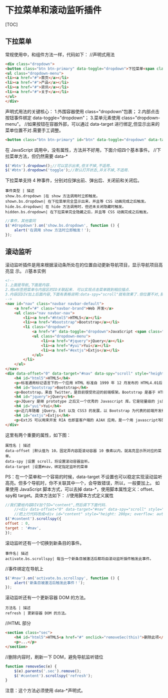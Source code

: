 # 下拉菜单和滚动监听插件
[TOC]

## 下拉菜单
常规使用中，和组件方法一样，代码如下：
//声明式用法
```html
<div class="dropdown">
<button class="btn btn-primary" data-toggle="dropdown">下拉菜单<span class="caret"></span></button>
<ul class="dropdown-menu">
<li><a href="#">首页</a></li>
<li><a href="#">产品</a></li>
<li><a href="#">资讯</a></li>
<li><a href="#">关于</a></li>
</ul>
</div>
```
声明式用法的关键核心：
1.外围容器使用 class="dropdown"包裹；
2.内部点击按钮事件绑定 data-toggle="dropdown"；
3.菜单元素使用 class="dropdown-menu"。
//如果按钮在容器外部，可以通过 data-target 进行绑定,但显示出来的菜单位置不对.需要手工调整。
```html
<button class="btn btn-primary" id="btn" data-toggle="dropdown" data-target="#dropdown">
```
在 JavaScript 调用中，没有属性，方法并不好用，下面介绍四个基本事件。
//下拉菜单方法，但仍然需要 data-*
```javascript
$('#btn').dropdown();//可以显示出来,但关不掉,不适用.
$('#btn').dropdown('toggle');//默认打开状态,并关不掉,不适用.
```
下拉菜单支持 4 种事件，分别对应弹出前、弹出后、关闭前和关闭后。
```table
事件类型 | 描述
show.bs.dropdown |在 show 方法调用时立即触发。
shown.bs.dropdown| 在下拉菜单完全显示出来，并且等 CSS 动画完成之后触发。
hide.bs.dropdown| 在 hide 方法调用时，但还未关闭隐藏时触发。
hidden.bs.dropdown| 在下拉菜单完全隐藏之后，并且等 CSS 动画完成之后触发。
```
```javascript
//事件，其他雷同
$('#dropdown').on('show.bs.dropdown', function () {
    alert('在调用 show 方法时立即触发！');
});
```

## 滚动监听
滚动监听插件是用来根据滚动条所处在的位置自动更新导航项目，显示导航项目高亮显
示。
//基本实例
```html
<!--
1.上面是导航,下面是内容.
2.用a标签把菜单与内容区的ID关联起来. 可以实现点击菜单跳到相应描点.
3.内容区DIV加上后面内容,下面有表格说明:data-spy="scroll"就有效果了.但位置不对,我们要对容器进行position: relative;这时就对了,我们加上data-offset="0",就是距离?像素内它就认为到了.data-target="#nav"项是指定监听菜单(什么时候用?有多个菜单时.防止产生错误),
-->
<nav id="nav" class="navbar navbar-default">
	<a href="#" class="navbar-brand">Web 开发</a>
	<ul class="nav navbar-nav">
		<li><a href="#html5">HTML5</a></li>
		<li><a href="#bootstrap">Bootstrap</a></li>
		<li class="dropdown">
			<a href="#" data-toggle="dropdown">JavaScript <span class="caret"></span></a>
			<ul class="dropdown-menu">
				<li><a href="#jquery">jQuery</a></li>
				<li><a href="#yui">Yui</a></li>
				<li><a href="#extjs">Extjs</a></li>
			</ul>
		</li>
	</ul>
</nav>
<div data-offset="0" data-target="#nav" data-spy="scroll" style="height: 200px; overflow: auto; position: relative;padding: 0 10px;">
	<h4 id="html5">HTML5</h4>
	<p>标准通用标记语言下的一个应用 HTML 标准自 1999 年 12 月发布的 HTML4.01后，后继的 HTML5 和其它标准被束之高阁，为了推动 Web 标准化运动的发展，一些公司联合起来，成立了一个叫做 Web Hypertext Application Technology Working Group（Web 超文本应用技术工作组 -WHATWG） 的组织。WHATWG 致力于 Web 表单和应用程序，而 W3C（World Wide Web Consortium，万维网联盟） 专注于 XHTML2.0。在 2006 年，双方决定进行合作，来创建一新版本的 HTML。</p>
	<h4 id="bootstrap">Bootstrap</h4>
	<p>Bootstrap，来自 Twitter，是目前很受欢迎的前端框架。Bootstrap 是基于 HTML、CSS、JAVASCRIPT 的，它简洁灵活，使得 Web 开发更加快捷。[1] 它由 Twitter的设计师 Mark Otto 和 Jacob Thornton 合作开发，是一个 CSS/HTML 框架。Bootstrap提供了优雅的 HTML 和 CSS 规范，它即是由动态 CSS 语言 Less 写成。Bootstrap 一经推出后颇受欢迎，一直是 GitHub 上的热门开源项目，包括 NASA 的 MSNBC（微软全国广播公司）的 Breaking News 都使用了该项目。[2] 国内一些移动开发者较为熟悉的框架，如 WeX5前端开源框架等，也是基于 Bootstrap 源码进行性能优化而来。[3] </p>
	<h4 id="jquery">jQuery</h4>
	<p>JQuery 是继 prototype 之后又一个优秀的 Javascript 库。它是轻量级的 js库 ，它兼容 CSS3，还兼容各种浏览器（IE 6.0+, FF 1.5+, Safari 2.0+, Opera 9.0+），jQuery2.0 及后续版本将不再支持 IE6/7/8 浏览器。jQuery 使用户能更方便地处理 HTML（标准通用标记语言下的一个应用）、events、实现动画效果，并且方便地为网站提供 AJAX交互。jQuery 还有一个比较大的优势是，它的文档说明很全，而且各种应用也说得很详细，同时还有许多成熟的插件可供选择。jQuery 能够使用户的 html 页面保持代码和 html 内容分离，也就是说，不用再在 html 里面插入一堆 js 来调用命令了，只需要定义 id 即可。</p>
	<h4 id="yui">Yui</h4>
	<p>近几年随着 jQuery、Ext 以及 CSS3 的发展，以 Bootstrap 为代表的前端开发框架如雨后春笋般挤入视野，可谓应接不暇。不论是桌面浏览器端还是移动端都涌现出很多优秀的框架，极大丰富了开发素材，也方便了大家的开发。这些框架各有特点，本文对这些框架进行初步的介绍与比较，希望能够为大家选择框架提供一点帮助，也为后续详细研究这些框架的抛砖引玉。</p>
	<h4 id="extjs">Extjs</h4>
	<p>ExtJS 可以用来开发 RIA 也即富客户端的 AJAX 应用，是一个用 javascript写的，主要用于创建前端用户界面，是一个与后台技术无关的前端 ajax 框架。因此，可以把 ExtJS 用在.Net、Java、Php 等各种开发语言开发的应用中。ExtJs 最开始基于 YUI 技术，由开发人员 JackSlocum 开发，通过参考 JavaSwing 等机制来组织可视化组件，无论从 UI 界面上 CSS 样式的应用，到数据解析上的异常处理，都可算是一款不可多得的JavaScript 客户端技术的精品。</p>
</div>
```
这里有两个重要的属性，如下图：
```table
属性名 | 描述
data-offset |默认值为 10，固定弄内容距滚动容器 10 像素以内，就高亮显示所对应的菜单。
data-spy |设置 scroll，将设置滚动容器监听。
data-target |设置#nav，绑定指定监听的菜单
```
PS：在一个菜单和一个容易的时候，data-target 不设置也可以稳定实现滚动监听高亮。但多个导航时，你不关联其中一个，会导致错误，所以，一般要加上。
如果使用 JavaScript 脚本方式，可以去掉 data-*，使用脚本属性定义：offset、spy和 target。具体方法如下：
//使用脚本方式定义属性
```javascript
//我们要给内容DIV加个ID="content",然后调下下面代码.
    //<div data-offset="0" data-target="#nav" data-spy="scroll" style="height: 200px; overflow: auto; position: relative;padding: 0 10px;">
    //把上行代码改成<div id="content" style="height: 200px; overflow: auto; position: relative;padding: 0 10px;">
$('#content').scrollspy({
offset : 0,
target : '#nav',
});
```
滚动监听还有一个切换到新条目的事件。
```table
事件名| 描述
activate.bs.scrollspy| 每当一个新条目被激活后都将由滚动监听插件触发此事件。
```
//事件绑定在导航上
```javascript
$('#nav').on('activate.bs.scrollspy', function () {
    alert('新条目被激活后触发此事件！');
});
```
滚动监听还有一个更新容器 DOM 的方法。
```table
方法名 | 描述
refresh | 更新容器 DOM 的方法。
```
//HTML 部分
```html
<section class="sec">
    <h4 id="html5">HTML5<a href="#" onclick="removeSec(this)">删除此项</a></h4>
    <p>...</p>
</section>
```
//删除内容时，刷新一下 DOM，避免导航监听错位
```javascript
function removeSec(e) {
    $(e).parents('.sec').remove();
    $('#content').scrollspy('refresh');
}
```
注意：这个方法必须使用 data-*声明式。
